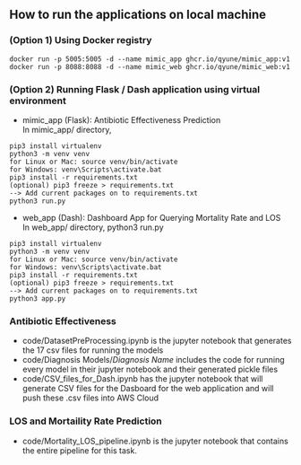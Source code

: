 ## How to run the applications on local machine <br>
### (Option 1) Using Docker registry
```
docker run -p 5005:5005 -d --name mimic_app ghcr.io/qyune/mimic_app:v1
docker run -p 8088:8088 -d --name mimic_web ghcr.io/qyune/mimic_web:v1
```

### (Option 2) Running Flask / Dash application using virtual environment
- mimic_app (Flask): Antibiotic Effectiveness Prediction<br>
In mimic_app/ directory,
```
pip3 install virtualenv
python3 -m venv venv
for Linux or Mac: source venv/bin/activate
for Windows: venv\Scripts\activate.bat
pip3 install -r requirements.txt
(optional) pip3 freeze > requirements.txt
--> Add current packages on to requirements.txt
python3 run.py
```

- web_app (Dash): Dashboard App for Querying Mortality Rate and LOS <br>
In web_app/ directory,
python3 run.py
```
pip3 install virtualenv
python3 -m venv venv
for Linux or Mac: source venv/bin/activate
for Windows: venv\Scripts\activate.bat
pip3 install -r requirements.txt
(optional) pip3 freeze > requirements.txt
--> Add current packages on to requirements.txt
python3 app.py
```
### Antibiotic Effectiveness
- code/DatasetPreProcessing.ipynb is the jupyter notebook that generates the 17 csv files for running the models
- code/Diagnosis Models/*Diagnosis Name* includes the code for running every model in their jupyter notebook and their generated pickle files
- code/CSV_files_for_Dash.ipynb has the jupyter notebook that will generate CSV files for the Dasboard for the web application and will push these .csv files into AWS Cloud

### LOS and Mortaility Rate Prediction
- code/Mortality_LOS_pipeline.ipynb is the jupyter notebook that contains the entire pipeline for this task.
